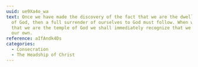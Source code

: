 ```yaml
---
uuid: ue9Xa4o_wa
text: Once we have made the discovery of the fact that we are the dwelling place
  of God, then a full surrender of ourselves to God must follow. When we see
  that we are the temple of God we shall immediately recognize that we are not
  our own.
reference: aIfAndk4Ds
categories:
  - Consecration
  - The Headship of Christ
---
```

